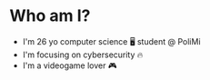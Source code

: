 # Who am I?
- I'm 26 yo computer science 🖥️ student @ PoliMi
- I'm focusing on cybersecurity 🔥
- I'm a videogame lover 🎮
